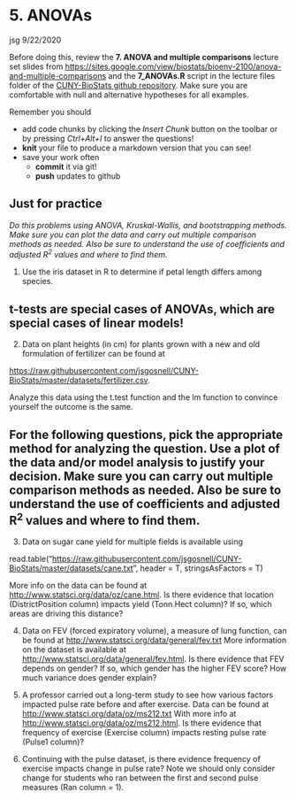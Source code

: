 5\. ANOVAs
================
jsg
9/22/2020

Before doing this, review the **7. ANOVA and multiple comparisons**
lecture set slides from
<https://sites.google.com/view/biostats/bioenv-2100/anova-and-multiple-comparisons>
and the **7\_ANOVAs.R** script in the lecture files folder of the
[CUNY-BioStats github
repository](https://github.com/jsgosnell/CUNY-BioStats). Make sure you
are comfortable with null and alternative hypotheses for all examples.

Remember you should

  - add code chunks by clicking the *Insert Chunk* button on the toolbar
    or by pressing *Ctrl+Alt+I* to answer the questions\!
  - **knit** your file to produce a markdown version that you can see\!
  - save your work often
      - **commit** it via git\!
      - **push** updates to github

## Just for practice

*Do this problems using ANOVA, Kruskal-Wallis, and bootstrapping
methods. Make sure you can plot the data and carry out multiple
comparison methods as needed. Also be sure to understand the use of
coefficients and adjusted R<sup>2</sup> values and where to find them.*

1.  Use the iris dataset in R to determine if petal length differs among
    species.

## t-tests are special cases of ANOVAs, which are special cases of linear models\!

2.  Data on plant heights (in cm) for plants grown with a new and old
    formulation of fertilizer can be found at

<https://raw.githubusercontent.com/jsgosnell/CUNY-BioStats/master/datasets/fertilizer.csv>.

Analyze this data using the t.test function and the lm function to
convince yourself the outcome is the same.

## For the following questions, pick the appropriate method for analyzing the question. Use a plot of the data and/or model analysis to justify your decision. Make sure you can carry out multiple comparison methods as needed. Also be sure to understand the use of coefficients and adjusted R<sup>2</sup> values and where to find them.

3.  Data on sugar cane yield for multiple fields is available using

read.table(“<https://raw.githubusercontent.com/jsgosnell/CUNY-BioStats/master/datasets/cane.txt>”,
header = T, stringsAsFactors = T)

More info on the data can be found at
<http://www.statsci.org/data/oz/cane.html>. Is there evidence that
location (DistrictPosition column) impacts yield (Tonn.Hect column)? If
so, which areas are driving this distance?

4.  Data on FEV (forced expiratory volume), a measure of lung function,
    can be found at <http://www.statsci.org/data/general/fev.txt> More
    information on the dataset is available at
    <http://www.statsci.org/data/general/fev.html>. Is there evidence
    that FEV depends on gender? If so, which gender has the higher FEV
    score? How much variance does gender explain?

5.  A professor carried out a long-term study to see how various factors
    impacted pulse rate before and after exercise. Data can be found at
    <http://www.statsci.org/data/oz/ms212.txt> With more info at
    <http://www.statsci.org/data/oz/ms212.html>. Is there evidence that
    frequency of exercise (Exercise column) impacts resting pulse rate
    (Pulse1 column)?

6.  Continuing with the pulse dataset, is there evidence frequency of
    exercise impacts change in pulse rate? Note we should only consider
    change for students who ran between the first and second pulse
    measures (Ran column = 1).
